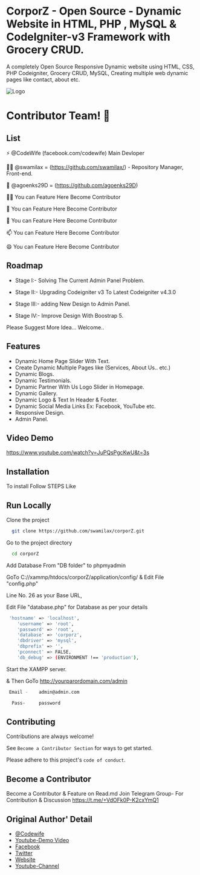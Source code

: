 
# CorporZ - Open Source - Dynamic Website in HTML, PHP , MySQL & CodeIgniter-v3 Framework with Grocery CRUD.

A completely Open Source Responsive Dynamic website using HTML, CSS, PHP Codeigniter, Grocery CRUD, MySQL, Creating multiple web dynamic pages like contact, about etc. 


![Logo](https://github.com/swamilax/corporZ/blob/main/assets/frontend/images/logo.png)


# Contributor Team! 👋

## List
⚡️ @CodeWife (facebook.com/codewife) Main Devloper

👩‍💻 @swamilax = (https://github.com/swamilax/) - Repository Manager, Front-end.

🧠 @agoenks29D = (https://github.com/agoenks29D)

👯‍♀️ You can Feature Here Become Contributor

🤔 You can Feature Here Become Contributor

💬 You can Feature Here Become Contributor

📫 You can Feature Here Become Contributor

😄 You can Feature Here Become Contributor



## Roadmap
- Stage I:- Solving The Current Admin Panel Problem.

- Stage II:- Upgrading Codeigniter v3 To Latest Codeigniter v4.3.0

- Stage III:- adding New Design to Admin Panel.

- Stage IV:- Improve Design With Boostrap 5.


Please Suggest More Idea... Welcome..



## Features

- Dynamic Home Page Slider With Text.
- Create Dynamic Multiple Pages like (Services, About Us.. etc.)
- Dynamic Blogs.
- Dynamic Testimonials.
- Dynamic Partner With Us Logo Slider in Homepage.
- Dynamic Gallery.
- Dynamic Logo & Text In Header & Footer.
- Dynamic Social Media Links Ex: Facebook, YouTube etc.
- Responsive Design.
- Admin Panel.



## Video Demo

https://www.youtube.com/watch?v=JuPQsPgcKwU&t=3s


## Installation

To install Follow STEPS Like

    
## Run Locally

Clone the project

```bash
  git clone https://github.com/swamilax/corporZ.git
```

Go to the project directory

```bash
  cd corporZ
```

Add Database From "DB folder" to phpmyadmin


GoTo C://xammp/htdocs/corporZ/application/config/ 
&  Edit File "config.php" 

Line No. 26 as your Base URL, 

Edit File "database.php" for Database as per your details

```bash
 'hostname' => 'localhost',
	'username' => 'root',
	'password' => 'root',
	'database' => 'corporz',
	'dbdriver' => 'mysql',
	'dbprefix' => '',
	'pconnect' => FALSE,
	'db_debug' => (ENVIRONMENT !== 'production'),
```
Start the XAMPP server.


& Then GoTo http://yourparordomain.com/admin
```bash
 Email -    admin@admin.com

  Pass-     password
```

## Contributing

Contributions are always welcome!

See `Become a Contributor Section` for ways to get started.

Please adhere to this project's `code of conduct`.


## Become a Contributor
Become a Contributor & Feature on Read.md
Join Telegram Group- For Contribution & Discussion 
https://t.me/+VdOFk0P-K2cxYmQ1

## Original Author' Detail

- [@Codewife](https://www.github.com/Codewife)
- [Youtube-Demo Video](https://www.youtube.com/watch?v=JuPQsPgcKwU)
- [Facebook](https://facebook.com/codewife)
- [Twitter](https://twitter.com/code_wife)
- [Website](codewife.com)
- [Youtube-Channel](https://www.youtube.com/@codewife/)
